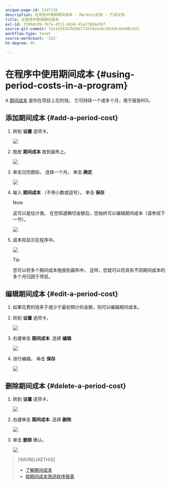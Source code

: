 ```yaml
---
unique-page-id: 1147118
description: 在项目中使用期间成本 — Marketo文档 — 产品文档
title: 在程序中使用期间成本
exl-id: 3f00dc09-797a-4f21-bb56-45a1f9b6e5bf
source-git-commit: 72e1d29347bd5b77107da1e9c30169cb6490c432
workflow-type: tm+mt
source-wordcount: '211'
ht-degree: 0%

---
```


# 在程序中使用期间成本 {#using-period-costs-in-a-program}

A [期间成本](/help/marketo/product-docs/core-marketo-concepts/programs/working-with-programs/understanding-period-costs.md) 是你在项目上花的钱。 它可持续一个或多个月，用于报告ROI。

## 添加期间成本  {#add-a-period-cost}

1. 转到 **设置** 选项卡。

   ![](assets/image2014-9-18-12-3a9-3a46.png)

1. 拖放 **期间成本** 放到画布上。

   ![](assets/image2014-9-18-12-3a9-3a57.png)

1. 单击日历图标。 选择一个月。 单击 **确定**.

   ![](assets/image2014-9-18-12-3a10-3a13.png)

1. 输入 **期间成本** （不带小数或逗号）。 单击 **保存**.

   >[!NOTE]
   >
   >这可以是估计值。 在您知道确切金额后，您始终可以编辑期间成本（请参阅下一节）。

   ![](assets/image2016-4-1-8-3a54-3a30.png)

1. 成本将显示在程序中。

   ![](assets/image2016-4-1-8-3a56-3a49.png)

   >[!TIP]
   >
   >您可以将多个期间成本拖放到画布中。 这样，您就可以将具有不同期间成本的多个月归因于项目。

## 编辑期间成本 {#edit-a-period-cost}

1. 如果花费的钱多于或少于最初预计的金额，则可以编辑期间成本。

1. 转到 **设置** 选项卡。

   ![](assets/image2014-9-18-14-3a3-3a6.png)

1. 右键单击 **期间成本**. 选择 **编辑**.

   ![](assets/image2014-9-18-14-3a3-3a23.png)

1. 进行编辑。 单击 **保存**.

   ![](assets/image2014-9-18-14-3a3-3a41.png)

## 删除期间成本 {#delete-a-period-cost}

1. 转到 **设置** 选项卡。

   ![](assets/image2014-9-18-14-3a4-3a11.png)

1. 右键单击 **期间成本**. 选择 **删除**.

   ![](assets/image2014-9-18-14-3a4-3a22.png)

1. 单击 **删除** 确认。

   ![](assets/image2014-9-18-14-3a4-3a35.png)

>[!MORELIKETHIS]
>
>* [了解期间成本](/help/marketo/product-docs/core-marketo-concepts/programs/working-with-programs/understanding-period-costs.md)
>* [按期间成本筛选程序报表](/help/marketo/product-docs/core-marketo-concepts/programs/program-performance-report/filter-a-program-report-by-period-cost.md)

